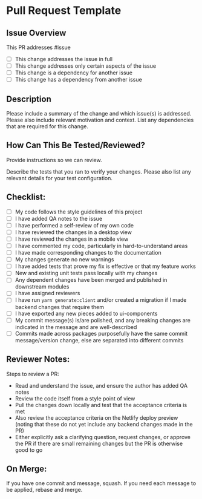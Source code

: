 # Pull Request Template

## Issue Overview

This PR addresses #issue

- [ ] This change addresses the issue in full
- [ ] This change addresses only certain aspects of the issue
- [ ] This change is a dependency for another issue
- [ ] This change has a dependency from another issue

## Description

Please include a summary of the change and which issue(s) is addressed. Please also include relevant motivation and context. List any dependencies that are required for this change.

## How Can This Be Tested/Reviewed?

Provide instructions so we can review.

Describe the tests that you ran to verify your changes. Please also list any relevant details for your test configuration.

## Checklist:

- [ ] My code follows the style guidelines of this project
- [ ] I have added QA notes to the issue
- [ ] I have performed a self-review of my own code
- [ ] I have reviewed the changes in a desktop view
- [ ] I have reviewed the changes in a mobile view
- [ ] I have commented my code, particularly in hard-to-understand areas
- [ ] I have made corresponding changes to the documentation
- [ ] My changes generate no new warnings
- [ ] I have added tests that prove my fix is effective or that my feature works
- [ ] New and existing unit tests pass locally with my changes
- [ ] Any dependent changes have been merged and published in downstream modules
- [ ] I have assigned reviewers
- [ ] I have run `yarn generate:client` and/or created a migration if I made backend changes that require them
- [ ] I have exported any new pieces added to ui-components
- [ ] My commit message(s) is/are polished, and any breaking changes are indicated in the message and are well-described
- [ ] Commits made across packages purposefully have the same commit message/version change, else are separated into different commits

## Reviewer Notes:

Steps to review a PR:

- Read and understand the issue, and ensure the author has added QA notes
- Review the code itself from a style point of view
- Pull the changes down locally and test that the acceptance criteria is met
- Also review the acceptance criteria on the Netlify deploy preview (noting that these do not yet include any backend changes made in the PR)
- Either explicitly ask a clarifying question, request changes, or approve the PR if there are small remaining changes but the PR is otherwise good to go

## On Merge:

If you have one commit and message, squash. If you need each message to be applied, rebase and merge.
